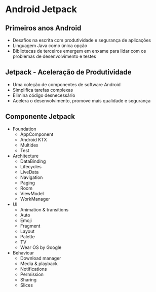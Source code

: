 # Android Jetpack

## Primeiros anos Android

- Desafios na escrita com produtividade e segurança de aplicações
- Linguagem Java como única opção
- Bibliotecas de terceiros emergem em enxame para lidar com os problemas de desenvolvimento e testes

## Jetpack - Aceleração de Produtividade

- Uma coleção de componentes de software Android
- Simplifica tarefas complexas
- Elimina código desnecessário
- Acelera o desenvolvimento, promove mais qualidade e segurança

## Componente Jetpack

- Foundation
  - AppComponent
  - Android KTX
  - Multidex
  - Test
- Architecture
  - DataBinding
  - Lifecycles
  - LiveData
  - Navigation
  - Paging
  - Room
  - ViewModel
  - WorkManager
- UI
  - Animation & transitions
  - Auto
  - Emoji
  - Fragment
  - Layout
  - Palette
  - TV
  - Wear OS by Google
- Behaviour
  - Download manager
  - Media & playback
  - Notifications
  - Permission
  - Sharing
  - Slices

